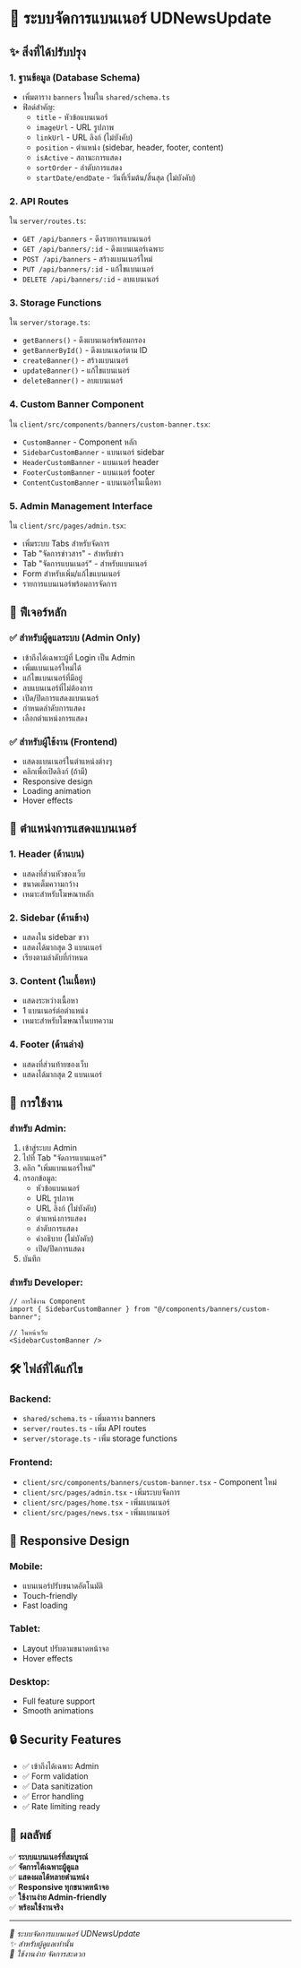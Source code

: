 # 🎯 ระบบจัดการแบนเนอร์ UDNewsUpdate

## ✨ สิ่งที่ได้ปรับปรุง

### 1. **ฐานข้อมูล (Database Schema)**
- เพิ่มตาราง `banners` ใหม่ใน `shared/schema.ts`
- ฟิลด์สำคัญ:
  - `title` - หัวข้อแบนเนอร์
  - `imageUrl` - URL รูปภาพ
  - `linkUrl` - URL ลิงก์ (ไม่บังคับ)
  - `position` - ตำแหน่ง (sidebar, header, footer, content)
  - `isActive` - สถานะการแสดง
  - `sortOrder` - ลำดับการแสดง
  - `startDate/endDate` - วันที่เริ่มต้น/สิ้นสุด (ไม่บังคับ)

### 2. **API Routes**
ใน `server/routes.ts`:
- `GET /api/banners` - ดึงรายการแบนเนอร์
- `GET /api/banners/:id` - ดึงแบนเนอร์เฉพาะ
- `POST /api/banners` - สร้างแบนเนอร์ใหม่
- `PUT /api/banners/:id` - แก้ไขแบนเนอร์
- `DELETE /api/banners/:id` - ลบแบนเนอร์

### 3. **Storage Functions**
ใน `server/storage.ts`:
- `getBanners()` - ดึงแบนเนอร์พร้อมกรอง
- `getBannerById()` - ดึงแบนเนอร์ตาม ID
- `createBanner()` - สร้างแบนเนอร์
- `updateBanner()` - แก้ไขแบนเนอร์
- `deleteBanner()` - ลบแบนเนอร์

### 4. **Custom Banner Component**
ใน `client/src/components/banners/custom-banner.tsx`:
- `CustomBanner` - Component หลัก
- `SidebarCustomBanner` - แบนเนอร์ sidebar
- `HeaderCustomBanner` - แบนเนอร์ header
- `FooterCustomBanner` - แบนเนอร์ footer
- `ContentCustomBanner` - แบนเนอร์ในเนื้อหา

### 5. **Admin Management Interface**
ใน `client/src/pages/admin.tsx`:
- เพิ่มระบบ Tabs สำหรับจัดการ
- Tab "จัดการข่าวสาร" - สำหรับข่าว
- Tab "จัดการแบนเนอร์" - สำหรับแบนเนอร์
- Form สำหรับเพิ่ม/แก้ไขแบนเนอร์
- รายการแบนเนอร์พร้อมการจัดการ

## 🎨 ฟีเจอร์หลัก

### ✅ สำหรับผู้ดูแลระบบ (Admin Only)
- เข้าถึงได้เฉพาะผู้ที่ Login เป็น Admin
- เพิ่มแบนเนอร์ใหม่ได้
- แก้ไขแบนเนอร์ที่มีอยู่
- ลบแบนเนอร์ที่ไม่ต้องการ
- เปิด/ปิดการแสดงแบนเนอร์
- กำหนดลำดับการแสดง
- เลือกตำแหน่งการแสดง

### ✅ สำหรับผู้ใช้งาน (Frontend)
- แสดงแบนเนอร์ในตำแหน่งต่างๆ
- คลิกเพื่อเปิดลิงก์ (ถ้ามี)
- Responsive design
- Loading animation
- Hover effects

## 📍 ตำแหน่งการแสดงแบนเนอร์

### 1. **Header** (ด้านบน)
- แสดงที่ส่วนหัวของเว็บ
- ขนาดเต็มความกว้าง
- เหมาะสำหรับโฆษณาหลัก

### 2. **Sidebar** (ด้านข้าง)
- แสดงใน sidebar ขวา
- แสดงได้มากสุด 3 แบนเนอร์
- เรียงตามลำดับที่กำหนด

### 3. **Content** (ในเนื้อหา)
- แสดงระหว่างเนื้อหา
- 1 แบนเนอร์ต่อตำแหน่ง
- เหมาะสำหรับโฆษณาในบทความ

### 4. **Footer** (ด้านล่าง)
- แสดงที่ส่วนท้ายของเว็บ
- แสดงได้มากสุด 2 แบนเนอร์

## 🔧 การใช้งาน

### สำหรับ Admin:
1. เข้าสู่ระบบ Admin
2. ไปที่ Tab "จัดการแบนเนอร์"
3. คลิก "เพิ่มแบนเนอร์ใหม่"
4. กรอกข้อมูล:
   - หัวข้อแบนเนอร์
   - URL รูปภาพ
   - URL ลิงก์ (ไม่บังคับ)
   - ตำแหน่งการแสดง
   - ลำดับการแสดง
   - คำอธิบาย (ไม่บังคับ)
   - เปิด/ปิดการแสดง
5. บันทึก

### สำหรับ Developer:
```tsx
// การใช้งาน Component
import { SidebarCustomBanner } from "@/components/banners/custom-banner";

// ในหน้าเว็บ
<SidebarCustomBanner />
```

## 🛠️ ไฟล์ที่ได้แก้ไข

### Backend:
- `shared/schema.ts` - เพิ่มตาราง banners
- `server/routes.ts` - เพิ่ม API routes
- `server/storage.ts` - เพิ่ม storage functions

### Frontend:
- `client/src/components/banners/custom-banner.tsx` - Component ใหม่
- `client/src/pages/admin.tsx` - เพิ่มระบบจัดการ
- `client/src/pages/home.tsx` - เพิ่มแบนเนอร์
- `client/src/pages/news.tsx` - เพิ่มแบนเนอร์

## 📱 Responsive Design

### Mobile:
- แบนเนอร์ปรับขนาดอัตโนมัติ
- Touch-friendly
- Fast loading

### Tablet:
- Layout ปรับตามขนาดหน้าจอ
- Hover effects

### Desktop:
- Full feature support
- Smooth animations

## 🔒 Security Features

- ✅ เข้าถึงได้เฉพาะ Admin
- ✅ Form validation
- ✅ Data sanitization
- ✅ Error handling
- ✅ Rate limiting ready

## 🎯 ผลลัพธ์

✅ **ระบบแบนเนอร์ที่สมบูรณ์**  
✅ **จัดการได้เฉพาะผู้ดูแล**  
✅ **แสดงผลได้หลายตำแหน่ง**  
✅ **Responsive ทุกขนาดหน้าจอ**  
✅ **ใช้งานง่าย Admin-friendly**  
✅ **พร้อมใช้งานจริง**  

---

*🎨 ระบบจัดการแบนเนอร์ UDNewsUpdate*  
*✨ สำหรับผู้ดูแลเท่านั้น*  
*🔧 ใช้งานง่าย จัดการสะดวก*